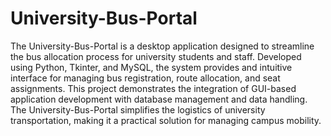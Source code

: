 # University-Bus-Portal
The University-Bus-Portal is a desktop application designed to streamline the bus allocation process for university students and staff. Developed using Python, Tkinter, and MySQL, the system provides and intuitive interface for managing bus registration, route allocation, and seat assignments. This project demonstrates the integration of GUI-based application development with database management and data handling. The University-Bus-Portal simplifies the logistics of university transportation, making it a practical solution for managing campus mobility.


